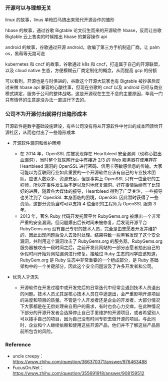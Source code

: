 ### 开源可以与理想无关

linux 的故事，linus 单枪匹马搞出来现代开源合作的雏形

hbase 的故事，通过谷歌 Bigtable 论文衍生而来的开源软件 hbase，反而让谷歌 Bigtable 云上售卖的时候推出 hbase 的兼容操作 api

android 的故事，谷歌通过开源 android，收编了第三方手机制造厂商，让 palm os，黑莓等无路可走

kubernetes 和 cncf 的故事，谷歌通过 k8s 和 cncf，打造属于自己的开源联盟，以及 cloud native 生态，方便模糊云厂商定制化的概念，从而提高 gcp 的份额

可以看到，开源也是与时俱进的，谷歌这个开源大玩家也有 Bigtable 被抄袭后反过来做 hbase api 兼容的心酸往事，但现在谷歌的 cncf 以及 android 已经与商业模式绑定，服务于公司的整体战略，这是开源现在生生不息的主要原因，毕竟一门只有情怀的生意是没办法一直进行下去的。



### 公司不为开源付出就得付出隐形成本

开源软件是数字基础设施建设，有些公司没有将从开源软件中付出的成本回馈给开源社区，从而也付出了一些隐形成本

- 开源软件漏洞和维护困境

  - 在 2014 年，OpenSSL 库被发现存在 Heartbleed 安全漏洞（也称心脏出血漏洞），当时整个互联网行业中有接近 2/3 的 Web 服务器在使用存在 Heartbleed 漏洞的 OpenSSL 进行密码、信用卡等敏感信息的传输。大家可能以为互联网行业如此重要的一个开源软件应该有自己的专业技术团队，应该人数众多、资源充足，但是事实上 OpenSSL 只有一位全职的工程师，所以在事件发生后不足以及时地修复漏洞。好在事情后续有了比较好的进展，随着各大媒体的报导，Heartbleed 得到了广泛关注，一些报导也关注到了 OpenSSL 本身面临的困境，OpenSSL 因此暂时获得了一些资助，这部分资助当时可以支持 4 位全职的工程师为 OpenSSL 服务 3 年。
  - 2013 年，著名 Ruby 代码开发托管平台 RubyGems.org 被爆出一个非常严重的安全漏洞，但问题爆出后长时间未被修复，后发现开源平台 RubyGems.org 没有自己专职的技术人员，完全是由志愿者开发并维护的，因此出现问题后没人去及时处理。结果导致一些黑客发现了这个安全漏洞，并利用这个漏洞攻击了 RubyGems.org 的服务器。RubyGems.org 服务器被攻击一段时间之后，之前开发此网站的一部分志愿者抽出自己的休假时间开始对网站漏洞进行修复。接触过 Ruby 生态的同学应该知道，RubyGem.org 是 Ruby 生态中非常重要的一个组成部分，是 Ruby 基础架构中的一个关键部分，因此这个安全问题波及了许多开发者和公司。

- 优秀人才流失

  - 开源软件在开发过程中或开发完后的日常迭代中经常会遇到技术人员退出的问题。技术人员尤其是核心技术人员在中途退出，会严重影响开源项目的进度和项目的质量。不管是个人开发者还是企业的开发者，大部分情况下大家都是在无偿处理来自用户的需求，有时也会心力交瘁。在此种情况下部分的开源开发者会选择停止自己手里维护的开源项目，或者希望别人可以接手自己的项目，因为自己没有时间专职去做开源的项目。与此同时，企业和个人继续依赖和使用这些开源产品，他们并不了解这些产品目前所包含的风险。





### Reference

- uncle creepy：https://www.zhihu.com/question/366370371/answer/976463488
- FucusOn.Net：https://www.zhihu.com/question/355691918/answer/908159512